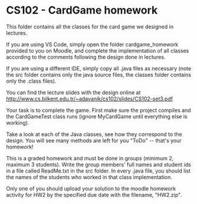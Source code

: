 CS102 - CardGame homework
=========================

This folder contains all the classes for the card game we designed in lectures.

If you are using VS Code, simply open the folder cardgame_homework
provided to you on Moodle, and complete the implementation of all
classes according to the comments following the design done in
lectures.

If you are using a different IDE, simply copy all .java files as necessary
(note the src folder contains only the java source files, 
 the classes folder contains only the .class files).

You can find the lecture slides with the design online at 
http://www.cs.bilkent.edu.tr/~adayanik/cs102/slides/CS102-set3.pdf

Your task is to complete the game. First make sure the project
compiles and the CardGameTest class runs (ignore MyCardGame until
everything else is working).

Take a look at each of the Java classes, see how they correspond to the design. 
You will see many methods are left for you "ToDo" -- that's your homework!

This is a graded homework and must be done in groups (minimum 2,
maximum 3 students). Write the group members' full names and student
ids in a file called ReadMe.txt in the src folder. In every .java
file, you should list the names of the students who worked in that
class implementation.

Only one of you should upload your solution to the moodle homework activity
for HW2 by the specified due date with the filename, "HW2.zip".

